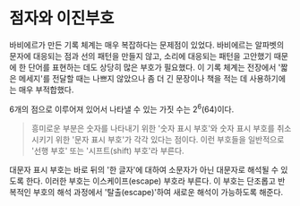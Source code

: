 # 점자와 이진부호

바비에르가 만든 기록 체계는 매우 복잡하다는 문제점이 있었다. 바비에르는 알파벳의 문자에 대응되는 점과 선의 패턴을 만들지 않고, 소리에 대응되는 패턴을 고안했기 때문에 한 단어를 표현하는 데도 상당히 많은 부호가 필요했다. 이 기록 체계는 전장에서 '짧은 메세지'를 전달할 때는 나쁘지 않았으나 좀 더 긴 문장이나 책을 적는 데 사용하기에는 매우 부적합했다.

6개의 점으로 이루어져 있어서 나타낼 수 있는 가짓 수는 2<sup>6</sup>(64)이다.

> 흥미로운 부분은 숫자를 나타내기 위한 '숫자 표시 부호'와 숫자 표시 부호를 취소시키기 위한 '문자 표시 부호'가 각각 있다는 점이다. 이런 부호들을 일반적으로 '선행 부호' 또는 '시프트(shift) 부호'라 부른다.

대문자 표시 부호는 바로 뒤의 '한 글자'에 대하여 소문자가 아닌 대문자로 해석될 수 있도록 한다. 이러한 부호는 이스케이프(escape) 부호라 부른다. 이 부호는 단조롭고 반복적인 부호의 해석 과정에서 '탈출(escape)'하여 새로운 해석이 가능하도록 해준다.
